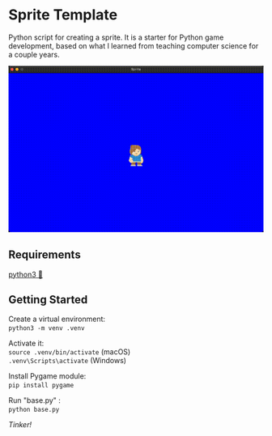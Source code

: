 # Sprite Template

Python script for creating a sprite. It is a starter for Python game development, based on what I learned from teaching computer science for a couple years.

<img src="screenshots/sprite_keyboard_input.gif" alt="screenshot of canvas" width="800">

## Requirements

[python3 &#128279;](https://www.python.org/downloads/)

## Getting Started

Create a virtual environment:<br>
`python3 -m venv .venv`

Activate it:<br>
`source .venv/bin/activate` (macOS)<br>
`.venv\Scripts\activate` (Windows)

Install Pygame module:<br>
`pip install pygame`

Run "base.py" :<br>
`python base.py`

*Tinker!*